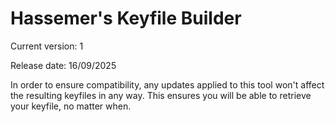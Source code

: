 # Hassemer's Keyfile Builder

Current version: 1

Release date: 16/09/2025

In order to ensure compatibility, any updates applied to this tool won't affect the resulting keyfiles in any way. This ensures you will be able to retrieve your keyfile, no matter when.
